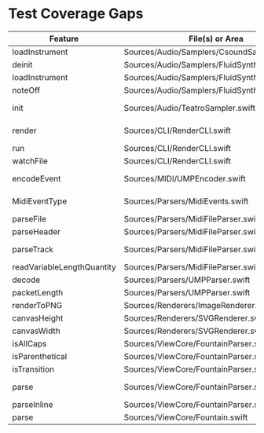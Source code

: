 # Test Coverage Gaps

| Feature | File(s) or Area | Action | Status | Blockers | Tags |
|---|---|---|---|---|---|
| loadInstrument | Sources/Audio/Samplers/CsoundSampler.swift | Add test that loads a Csound instrument file to cover line 33 | ❌ |  | Audio |
| deinit | Sources/Audio/Samplers/FluidSynthSampler.swift | Trigger sampler deallocation to cover lines 13,14,15 | ❌ |  | Audio |
| loadInstrument | Sources/Audio/Samplers/FluidSynthSampler.swift | Load a FluidSynth soundfont to cover lines 23,27,29 | ❌ |  | Audio |
| noteOff | Sources/Audio/Samplers/FluidSynthSampler.swift | Send note-off event to cover line 54 | ❌ |  | Audio |
| init | Sources/Audio/TeatroSampler.swift | Initialize sampler with audio client to cover lines 21,22,23,25,27,29,31 | ❌ |  | Audio |
| render | Sources/CLI/RenderCLI.swift | Execute CLI render with output path to cover lines 191,194,196,199,208,213 | ❌ |  | CLI |
| run | Sources/CLI/RenderCLI.swift | Run CLI without arguments to cover line 79 | ❌ |  | CLI |
| watchFile | Sources/CLI/RenderCLI.swift | Watch a file for changes to cover lines 249,268,272,282 | ❌ |  | CLI |
| encodeEvent | Sources/MIDI/UMPEncoder.swift | Encode diverse MIDI events to cover lines 51,52,56,57,61,62,66,67,71,75,79,83 | ❌ |  | MIDI |
| MidiEventType | Sources/Parsers/MidiEvents.swift | Exercise all MIDI event types to cover lines 137,151,165,179,196,214,229,244 | ❌ |  | Parsers |
| parseFile | Sources/Parsers/MidiFileParser.swift | Parse a sample MIDI file to cover lines 209,213 | ❌ |  | Parsers |
| parseHeader | Sources/Parsers/MidiFileParser.swift | Provide MIDI header bytes to cover lines 25,27 | ❌ |  | Parsers |
| parseTrack | Sources/Parsers/MidiFileParser.swift | Parse track events to cover lines 38,51,69,82,88,93,100,106,112,116,169,178,182,185,193 | ❌ |  | Parsers |
| readVariableLengthQuantity | Sources/Parsers/MidiFileParser.swift | Test variable-length quantity parsing for line 225 | ❌ |  | Parsers |
| decode | Sources/Parsers/UMPParser.swift | Decode UMP packets to cover lines 65,74,76,81,89,91,115 | ❌ |  | Parsers |
| packetLength | Sources/Parsers/UMPParser.swift | Provide various packet types to cover line 51 | ❌ |  | Parsers |
| renderToPNG | Sources/Renderers/ImageRenderer.swift | Render a simple view to PNG to cover lines 19,50 | ❌ |  | Renderers |
| canvasHeight | Sources/Renderers/SVGRenderer.swift | Supply canvas height to cover line 11 | ❌ |  | Renderers |
| canvasWidth | Sources/Renderers/SVGRenderer.swift | Supply canvas width to cover line 6 | ❌ |  | Renderers |
| isAllCaps | Sources/ViewCore/FountainParser.swift | Parse uppercase lines to cover line 274 | ❌ |  | ViewCore |
| isParenthetical | Sources/ViewCore/FountainParser.swift | Parse parenthetical tokens to cover line 300 | ❌ |  | ViewCore |
| isTransition | Sources/ViewCore/FountainParser.swift | Parse transition lines to cover lines 259,260 | ❌ |  | ViewCore |
| parse | Sources/ViewCore/FountainParser.swift | Parse a Fountain script to cover lines 122,124,127,135,140,142,145,151,167,176,185,193,195 | ❌ |  | ViewCore |
| parseInline | Sources/ViewCore/FountainParser.swift | Test inline element parsing for line 374 | ❌ |  | ViewCore |
| parse | Sources/ViewCore/Fountain.swift | Parse Fountain elements to cover lines 28,33 | ❌ |  | ViewCore |
